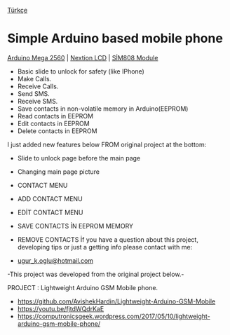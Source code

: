 [Türkçe](doc/README-tr.md)

# Simple Arduino based mobile phone

[Arduino Mega 2560](https://store.arduino.cc/mega-2560-r3) | [Nextion LCD](https://www.itead.cc/nextion-nx3224t024.html) | [SİM808 Module](https://www.itead.cc/sim808-gsm-gprs-gps-module.html)

* Basic slide to unlock for safety (like IPhone)
* Make Calls.
* Receive Calls.
* Send SMS.
* Receive SMS.
* Save contacts in non-volatile memory in Arduino(EEPROM)
* Read contacts in EEPROM
* Edit contacts in EEPROM
* Delete contacts in EEPROM

I just added new features below FROM original project at the bottom:

* Slide to unlock page before the main page 
* Changing main page picture
* CONTACT MENU
* ADD CONTACT MENU
* EDİT CONTACT MENU
* SAVE CONTACTS İN EEPROM MEMORY
* REMOVE CONTACTS
İf you have a question about this project, developing tips or just a getting info please contact with me: 

* ugur_k.oglu@hotmail.com


-This project was developed from the original project below.-

PROJECT      : Lightweight Arduino GSM Mobile phone.
* https://github.com/AvishekHardin/Lightweight-Arduino-GSM-Mobile
* https://youtu.be/fjtdWQdrKaE
* https://computronicsgeek.wordpress.com/2017/05/10/lightweight-arduino-gsm-mobile-phone/
